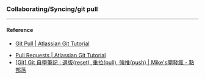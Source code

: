 ### Collaborating/Syncing/git pull



----
#### Reference
- [Git Pull | Atlassian Git Tutorial](https://www.atlassian.com/git/tutorials/syncing/git-pull)
* [Pull Requests | Atlassian Git Tutorial](https://www.atlassian.com/git/tutorials/making-a-pull-request)
* [[Git] Git 自學筆記 : 退版(reset) ,重拉(pull), 強推(push) | Mike's開發瘋 - 點部落](https://dotblogs.com.tw/michaelfang/2016/09/07/git-reset-log-reflog)